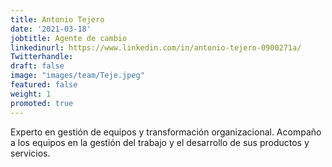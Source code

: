 ```yaml
---
title: Antonio Tejero
date: '2021-03-18'
jobtitle: Agente de cambio
linkedinurl: https://www.linkedin.com/in/antonio-tejero-0900271a/
Twitterhandle:
draft: false
image: "images/team/Teje.jpeg"
featured: false
weight: 1
promoted: true
---
```

Experto en gestión de equipos y transformación organizacional. Acompaño a los equipos en la gestión del trabajo y el desarrollo de sus productos y servicios.

